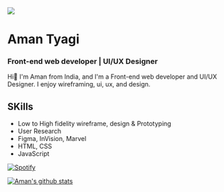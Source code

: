 <img src="https://pbs.twimg.com/profile_banners/815455232192811013/1626892109/600x200">

# Aman Tyagi
### Front-end web developer | UI/UX Designer
Hi👋 I'm Aman from India, and I'm a Front-end web developer and UI/UX Designer. I enjoy wireframing, ui, ux, and design.

## SKills

- Low to High fidelity wireframe, design & Prototyping
- User Research
- Figma, InVision, Marvel
- HTML, CSS
- JavaScript


[![Spotify](https://github-readme-remake.vercel.app/api/spotify)](https://open.spotify.com/playlist/0VZLNEZRlZJG8Ggd04e25U?si=9d2daea1a3494255)

<!--
- 🔭 I’m currently working on ...
- 🌱 I’m currently learning ...
- 👯 I’m looking to collaborate on ...
- 🤔 I’m looking for help with ...
- 💬 Ask me about ...
- 📫 How to reach me: ...
- 😄 Pronouns: ...
- ⚡ Fun fact: ...
-->


 
[![Aman's github stats](https://github-readme-stats.vercel.app/api?username=amanyuagi994&include_all_commits=true&count_private=true&show_icons=true&line_height=20&title_color=FFFFFF&icon_color=FFFFFF&text_color=FFFFFF&bg_color=0D1117)](https://github.com/anuraghazra/github-readme-stats)

